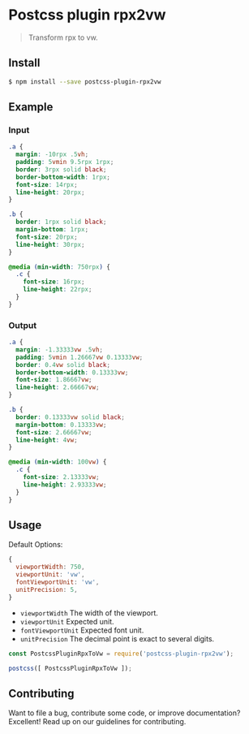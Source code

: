 # Postcss plugin rpx2vw

> Transform rpx to vw.

## Install

```bash
$ npm install --save postcss-plugin-rpx2vw
```

## Example

### Input

```css
.a {
  margin: -10rpx .5vh;
  padding: 5vmin 9.5rpx 1rpx;
  border: 3rpx solid black;
  border-bottom-width: 1rpx;
  font-size: 14rpx;
  line-height: 20rpx;
}

.b {
  border: 1rpx solid black;
  margin-bottom: 1rpx;
  font-size: 20rpx;
  line-height: 30rpx;
}

@media (min-width: 750rpx) {
  .c {
    font-size: 16rpx;
    line-height: 22rpx;
  }
}
```

### Output

```css
.a {
  margin: -1.33333vw .5vh;
  padding: 5vmin 1.26667vw 0.13333vw;
  border: 0.4vw solid black;
  border-bottom-width: 0.13333vw;
  font-size: 1.86667vw;
  line-height: 2.66667vw;
}

.b {
  border: 0.13333vw solid black;
  margin-bottom: 0.13333vw;
  font-size: 2.66667vw;
  line-height: 4vw;
}

@media (min-width: 100vw) {
  .c {
    font-size: 2.13333vw;
    line-height: 2.93333vw;
  }
}
```

## Usage

Default Options:

```js
{
  viewportWidth: 750,
  viewportUnit: 'vw',
  fontViewportUnit: 'vw',
  unitPrecision: 5,
}
```

- `viewportWidth` The width of the viewport.
- `viewportUnit` Expected unit.
- `fontViewportUnit` Expected font unit.
- `unitPrecision` The decimal point is exact to several digits.

```javascript
const PostcssPluginRpxToVw = require('postcss-plugin-rpx2vw');

postcss([ PostcssPluginRpxToVw ]);
```

## Contributing
   Want to file a bug, contribute some code, or improve documentation? Excellent! Read up on our guidelines for contributing.
